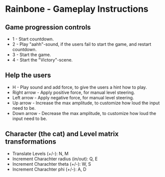 # Rainbone - Gameplay Instructions

## Game progression controls

* 1 - Start countdown.
* 2 - Play "aahh"-sound, if the users fail to start the game, and restart countdown.
* 3 - Start the game.
* 4 - Start the "Victory"-scene.

## Help the users

* H - Play sound and add force, to give the users a hint how to play.
* Right arrow - Apply positive force, for manual level steering.
* Left arrow - Apply negative force, for manual level steering.
* Up arrow - Increase the max amplitude, to customize how loud the input need to be.
* Down arrow - Decrease the max amplitude, to customize how loud the input need to be.

## Character (the cat) and Level matrix transformations

* Translate Levels (+/-): N, M 
* Increment Charachter radius (in/out): Q, E
* Increment Charachter theta (+/-): W, S
* Increment Charachter phi (+/-): A, D
